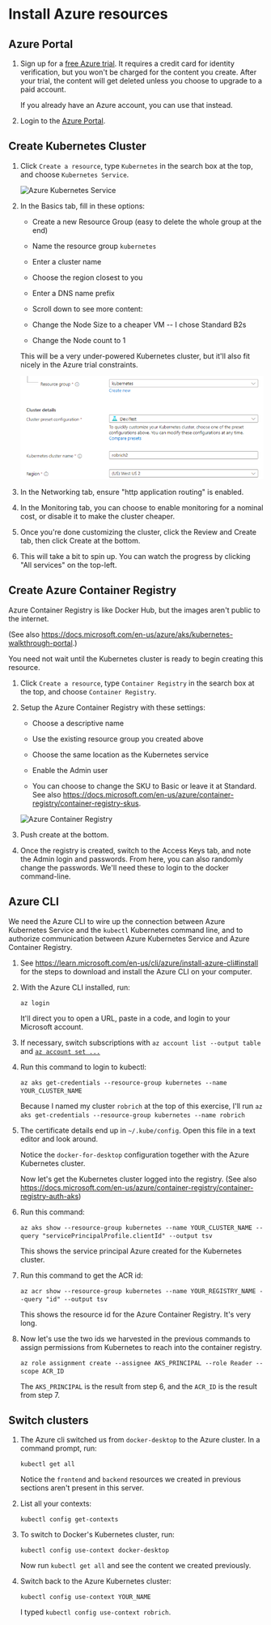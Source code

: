 Install Azure resources
=======================


Azure Portal
------------

1. Sign up for a [free Azure trial](https://azure.microsoft.com/en-us/free/).  It requires a credit card for identity verification, but you won't be charged for the content you create.  After your trial, the content will get deleted unless you choose to upgrade to a paid account.

   If you already have an Azure account, you can use that instead.

2. Login to the [Azure Portal](https://portal.azure.com).


Create Kubernetes Cluster
-------------------------

1. Click `Create a resource`, type `Kubernetes` in the search box at the top, and choose `Kubernetes Service`.

   ![Azure Kubernetes Service](aks-1.png)

2. In the Basics tab, fill in these options:

   - Create a new Resource Group (easy to delete the whole group at the end)

   - Name the resource group `kubernetes`

   - Enter a cluster name

   - Choose the region closest to you

   - Enter a DNS name prefix

   - Scroll down to see more content:

   - Change the Node Size to a cheaper VM -- I chose Standard B2s

   - Change the Node count to 1

   This will be a very under-powered Kubernetes cluster, but it'll also fit nicely in the Azure trial constraints.

   ![AKS Basics](aks-2.png)

3. In the Networking tab, ensure "http application routing" is enabled.

4. In the Monitoring tab, you can choose to enable monitoring for a nominal cost, or disable it to make the cluster cheaper.

5. Once you're done customizing the cluster, click the Review and Create tab, then click Create at the bottom.

6. This will take a bit to spin up.  You can watch the progress by clicking "All services" on the top-left.


Create Azure Container Registry
-------------------------------

Azure Container Registry is like Docker Hub, but the images aren't public to the internet.

(See also https://docs.microsoft.com/en-us/azure/aks/kubernetes-walkthrough-portal.)

You need not wait until the Kubernetes cluster is ready to begin creating this resource.

1. Click `Create a resource`, type `Container Registry` in the search box at the top, and choose `Container Registry`.

2. Setup the Azure Container Registry with these settings:

   - Choose a descriptive name

   - Use the existing resource group you created above

   - Choose the same location as the Kubernetes service

   - Enable the Admin user

   - You can choose to change the SKU to Basic or leave it at Standard.  See also https://docs.microsoft.com/en-us/azure/container-registry/container-registry-skus.

   ![Azure Container Registry](acr-1.png)

3. Push create at the bottom.

4. Once the registry is created, switch to the Access Keys tab, and note the Admin login and passwords.  From here, you can also randomly change the passwords.  We'll need these to login to the docker command-line.


Azure CLI
---------

We need the Azure CLI to wire up the connection between Azure Kubernetes Service and the `kubectl` Kubernetes command line, and to authorize communication between Azure Kubernetes Service and Azure Container Registry.

1. See https://learn.microsoft.com/en-us/cli/azure/install-azure-cli#install for the steps to download and install the Azure CLI on your computer.

2. With the Azure CLI installed, run:

   ```
   az login
   ```

   It'll direct you to open a URL, paste in a code, and login to your Microsoft account.

3. If necessary, switch subscriptions with `az account list --output table` and [`az account set ...`](https://docs.microsoft.com/en-us/cli/azure/account?view=azure-cli-latest#az-account-set)

4. Run this command to login to kubectl:

   ```
   az aks get-credentials --resource-group kubernetes --name YOUR_CLUSTER_NAME
   ```

   Because I named my cluster `robrich` at the top of this exercise, I'll run `az aks get-credentials --resource-group kubernetes --name robrich`

5. The certificate details end up in `~/.kube/config`.  Open this file in a text editor and look around.

   Notice the `docker-for-desktop` configuration together with the Azure Kubernetes cluster.

   Now let's get the Kubernetes cluster logged into the registry.  (See also https://docs.microsoft.com/en-us/azure/container-registry/container-registry-auth-aks)

6. Run this command:

   ```
   az aks show --resource-group kubernetes --name YOUR_CLUSTER_NAME --query "servicePrincipalProfile.clientId" --output tsv
   ```

   This shows the service principal Azure created for the Kubernetes cluster.

7. Run this command to get the ACR id:

   ```
   az acr show --resource-group kubernetes --name YOUR_REGISTRY_NAME --query "id" --output tsv
   ```

   This shows the resource id for the Azure Container Registry.  It's very long.

8. Now let's use the two ids we harvested in the previous commands to assign permissions from Kubernetes to reach into the container registry.

   ```
   az role assignment create --assignee AKS_PRINCIPAL --role Reader --scope ACR_ID
   ```

   The `AKS_PRINCIPAL` is the result from step 6, and the `ACR_ID` is the result from step 7.


Switch clusters
---------------

1. The Azure cli switched us from `docker-desktop` to the Azure cluster.  In a command prompt, run:

   ```
   kubectl get all
   ```

   Notice the `frontend` and `backend` resources we created in previous sections aren't present in this server.

2. List all your contexts:

   ```
   kubectl config get-contexts
   ```

3. To switch to Docker's Kubernetes cluster, run:

   ```
   kubectl config use-context docker-desktop
   ```

   Now run `kubectl get all` and see the content we created previously.

4. Switch back to the Azure Kubernetes cluster:

   ```
   kubectl config use-context YOUR_NAME
   ```

   I typed `kubectl config use-context robrich`.
